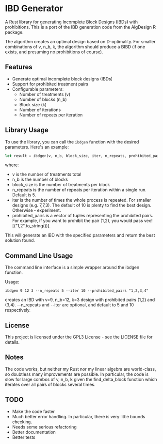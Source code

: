 # IBD Generator

A Rust library for generating Incomplete Block Designs (IBDs) with prohibitions. This is a port of the IBD generation code from the AlgDesign R package.

The algorithm creates an optimal design based on D-optimality. For smaller combinations of v, n_b, k, the algorithm should produce a BIBD (if one exists, and presuming no prohibitions of course).

## Features

- Generate optimal incomplete block designs (IBDs)
- Support for prohibited treatment pairs
- Configurable parameters:
  - Number of treatments (v)
  - Number of blocks (n_b) 
  - Block size (k)
  - Number of iterations
  - Number of repeats per iteration

## Library Usage

To use the library, you can call the `ibdgen` function with the desired parameters. Here's an example:

```rust
let result = ibdgen(v, n_b, block_size, iter, n_repeats, prohibited_pairs);
```
where:
- v is the number of treatments total
- n_b is the number of blocks
- block_size is the number of treatments per block
- n_repeats is the number of repeats per iteration within a single run. Default is 5.
- iter is the number of times the whole process is repeated. For smaller designs (e.g. 7,7,3). The default of 10 is plenty to find the best design. Otherwise - experiment.
- prohibited_pairs is a vector of tuples representing the prohibited pairs. For example, if you want to prohibit the pair (1,2), you would pass vec![("1,2".to_string())].

This will generate an IBD with the specified parameters and return the best solution found.

## Command Line Usage
The command line interface is a simple wrapper around the ibdgen function. 

Usage:
```
ibdgen 9 12 3 --n_repeats 5 --iter 10 --prohibited_pairs "1,2,3,4"
```
creates an IBD with v=9, n_b=12, k=3 design with prohibited pairs (1,2) and (3,4). --n_repeats and --iter are optional, and default to 5 and 10 respectively.

## License
This project is licensed under the GPL3 License - see the LICENSE file for details.

## Notes
The code works, but neither my Rust nor my linear algebra are world-class, so doubtless many improvements are possible. In particular, the code is slow for large combos of v, n_b, k given the find_delta_block function which iterates over all pairs of blocks several times.

## TODO
- Make the code faster
- Much better error handling. In particular, there is very little bounds checking.
- Needs some serious refactoring
- Better documentation
- Better tests
